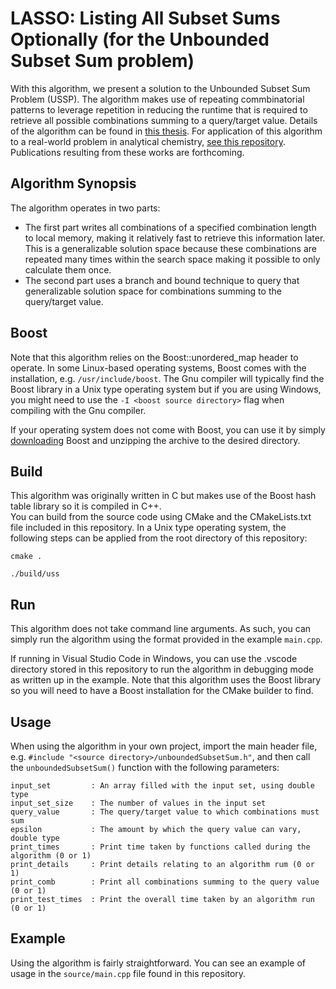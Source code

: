 # LASSO: Listing All Subset Sums Optionally  (for the Unbounded Subset Sum problem)
With this algorithm, we present a solution to the Unbounded Subset Sum Problem (USSP). The algorithm makes use of repeating commbinatorial patterns to leverage repetition in reducing the runtime that is required to retrieve all possible combinations summing to a query/target value. Details of the algorithm can be found in [this thesis](https://scholarworks.umt.edu/cgi/viewcontent.cgi?article=13057&context=etd). For application of this algorithm to a real-world problem in analytical chemistry, [see this repository](https://github.com/koos-burgoyne/mass-decomposition). Publications resulting from these works are forthcoming.

## Algorithm Synopsis
The algorithm operates in two parts:
* The first part writes all combinations of a specified combination length to local memory, making it relatively fast to retrieve this information later. This is a generalizable solution space because these combinations are repeated many times within the search space making it possible to only calculate them once.
* The second part uses a branch and bound technique to query that generalizable solution space for combinations summing to the query/target value.

## Boost
Note that this algorithm relies on the Boost::unordered_map header to operate. In some Linux-based operating systems, Boost comes with the installation, e.g. `/usr/include/boost`. The Gnu compiler will typically find the Boost library in a Unix type operating system but if you are using Windows, you might need to use the `-I <boost source directory>` flag when compiling with the Gnu compiler.  
  
If your operating system does not come with Boost, you can use it by simply [downloading](https://www.boost.org/users/download/) Boost and unzipping the archive to the desired directory.

## Build
This algorithm was originally written in C but makes use of the Boost hash table library so it is compiled in C++.  
You can build from the source code using CMake and the CMakeLists.txt file included in this repository. In a Unix type operating system, the following steps can be applied from the root directory of this repository:
```
cmake .
```
```
./build/uss
```

## Run
This algorithm does not take command line arguments. As such, you can simply run the algorithm using the format provided in the example `main.cpp`.  
  
If running in Visual Studio Code in Windows, you can use the .vscode directory stored in this repository to run the algorithm in debugging mode as written up in the example. Note that this algorithm uses the Boost library so you will need to have a Boost installation for the CMake builder to find.

## Usage
When using the algorithm in your own project, import the main header file, e.g. `#include "<source directory>/unboundedSubsetSum.h"`, and then call the `unboundedSubsetSum()` function with the following parameters:
```
input_set         : An array filled with the input set, using double type
input_set_size    : The number of values in the input set 
query_value       : The query/target value to which combinations must sum
epsilon           : The amount by which the query value can vary, double type
print_times       : Print time taken by functions called during the algorithm (0 or 1)
print_details     : Print details relating to an algorithm rum (0 or 1)
print_comb        : Print all combinations summing to the query value (0 or 1)
print_test_times  : Print the overall time taken by an algorithm run (0 or 1)
```

## Example
Using the algorithm is fairly straightforward. You can see an example of usage in the `source/main.cpp` file found in this repository.
